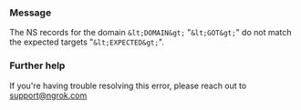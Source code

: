 
### Message
The NS records for the domain `&lt;DOMAIN&gt;` "`&lt;GOT&gt;`" do not match the expected targets "`&lt;EXPECTED&gt;`".

### Further help
If you're having trouble resolving this error, please reach out to [support@ngrok.com](mailto:support@ngrok.com?subject=Help%20with%20ERR_NGROK_6703)

